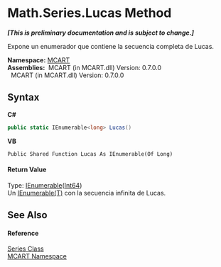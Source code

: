 # Math.Series.Lucas Method 
 _**\[This is preliminary documentation and is subject to change.\]**_

Expone un enumerador que contiene la secuencia completa de Lucas.

**Namespace:**&nbsp;<a href="89e7854f-fe6f-d208-fb0c-b17953422852">MCART</a><br />**Assemblies:**&nbsp;&nbsp;MCART (in MCART.dll) Version: 0.7.0.0<br />&nbsp;&nbsp;MCART (in MCART.dll) Version: 0.7.0.0<br />

## Syntax

**C#**<br />
``` C#
public static IEnumerable<long> Lucas()
```

**VB**<br />
``` VB
Public Shared Function Lucas As IEnumerable(Of Long)
```


#### Return Value
Type: <a href="http://msdn2.microsoft.com/es-es/library/9eekhta0" target="_blank">IEnumerable</a>(<a href="http://msdn2.microsoft.com/es-es/library/6yy583ek" target="_blank">Int64</a>)<br />Un <a href="http://msdn2.microsoft.com/es-es/library/9eekhta0" target="_blank">IEnumerable(T)</a> con la secuencia infinita de Lucas.

## See Also


#### Reference
<a href="894f4701-858a-bd59-a41e-600c29c47018">Series Class</a><br /><a href="89e7854f-fe6f-d208-fb0c-b17953422852">MCART Namespace</a><br />